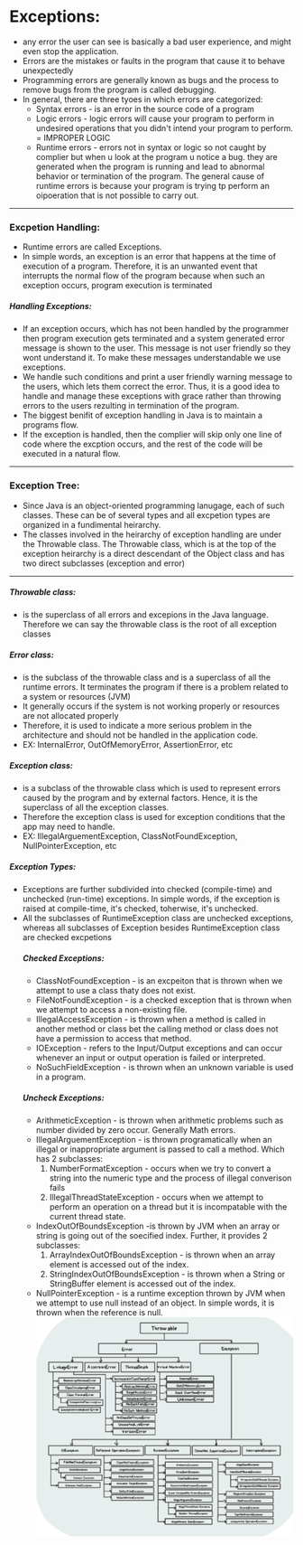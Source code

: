 # Exceptions:
- any error the user can see is basically a bad user experience, and might even stop the application.
- Errors are the mistakes or faults in the program that cause it to behave unexpectedly
- Programming errors are generally known as bugs and the process to remove bugs from the program is called debugging.
- In general, there are three tyoes in which errors are categorized:
    * Syntax errors - is an error in the 
        source code of a program 
    * Logic errors - logic errors will cause your program to perform in undesired operations that you didn't intend your program to perform. = IMPROPER LOGIC 
    * Runtime errors - errors not in syntax or logic so not caught by complier but when u look at the program u notice a bug. they are generated when the program is running and lead to abnormal behavior or termination of the program. The general cause of runtime errors is because your program is trying tp perform an oipoeration that is not possible to carry out.
***   
### Excpetion Handling:
- Runtime errors are called Exceptions.
- In simple words, an exception is an error that happens at the time of execution of a program. Therefore, it is an unwanted event that interrupts the normal flow of the program because when such an exception occurs, program execution is terminated
##### Handling Exceptions:
- If an exception occurs, which has not been handled by the programmer then program execution gets terminated and a system generated error message is shown to the user. This message is not user friendly so they wont understand it. To make these messages understandable we use exceptions.
- We handle such conditions and print a user friendly warning message to the users, which lets them correct the error. Thus, it is a good idea to handle and manage these exceptions with grace rather than throwing errors to the users rezulting in termination of the program.
- The biggest benifit of exception handling in Java is to maintain a programs flow.
- If the exception is handled, then the complier will skip only one line of code where the excption occurs, and the rest of the code will be executed in a natural flow.
***   
### Exception Tree:
- Since Java is an object-oriented programming lanugage, each of such classes. These can be of several types and all excpetion types are organized in a fundimental heirarchy.
- The classes involved in the heirarchy of exception handling are under the Throwable class. The Throwable class, which is at the top of the exception heirarchy is a direct descendant of the Object class and has two direct subclasses (exception and error)
***   
##### Throwable class:
- is the superclass of all errors and excepions in the Java language. Therefore we can say the throwable class is the root of all exception classes 
##### Error class:
- is the subclass of the throwable class and is a superclass of all the runtime errors. It terminates the program if there is a problem related to a system or resources (JVM)
- It generally occurs if the system is not working properly or resources are not allocated properly 
- Therefore, it is used to indicate a more serious problem in the architecture and should not be handled in the application code. 
- EX: InternalError, OutOfMemoryError, AssertionError, etc 
##### Exception class:
- is a subclass of the throwable class which is used to represent errors caused by the program and by external factors. Hence, it is the superclass of all the exception classes.
- Therefore the exception class is used for exception conditions that the app may need to handle. 
- EX: IllegalArguementException, ClassNotFoundException, NullPointerException, etc 
##### Exception Types:
- Exceptions are further subdivided into checked (compile-time) and unchecked (run-time) exceptions. In simple words, if the exception is raised at compile-time, it's checked, toherwise, it's unchecked. 
- All the subclasses of RuntimeException class are unchecked exceptions, whereas all subclasses of Exception besides RuntimeException class are checked excpetions
    ##### Checked Exceptions:
    * ClassNotFoundException - is an excpeiton that is thrown when we attempt to use a class thaty does not exist.
    * FileNotFoundException - is a checked exception that is thrown when we attempt to access a non-existing file. 
    * IllegalAccessException - is thrown when a method is called in another method or class bet the calling method or class does not have a permission to access that method. 
    * IOException - refers to the Input/Output exceptions and can occur whenever an input or output operation is failed or interpreted.
    * NoSuchFieldException - is thrown when an unknown variable is used in a program.
    ##### Uncheck Exceptions:
    * ArithmeticException - is thrown when arithmetic problems such as number divided by zero occur. Generally Math errors. 
    * IllegalArguementException - is thrown programatically when an illegal or inappropriate argument is passed to call a method. Which has 2 subclasses:
        1. NumberFormatException - occurs when we try to convert a string into the numeric type and the process of illegal converison fails
        2. IllegalThreadStateException - occurs when we attempt to perform an operation on a thread but it is incompatable with the current thread state. 
    * IndexOutOfBoundsException -is thrown by JVM when an array or string is going out of the soecified index. Further, it provides 2 subclasses:
        1. ArrayIndexOutOfBoundsException - is thrown when an array element is accessed out of the index. 
        2. StringIndexOutOfBoundsException - is thrown when a String or StringBuffer element is accessed out of the index.
    * NullPointerException - is a runtime exception thrown by JVM when we attempt to use null instead of an object. In simple words, it is thrown when the reference is null. 
![except](./exceptions.png)